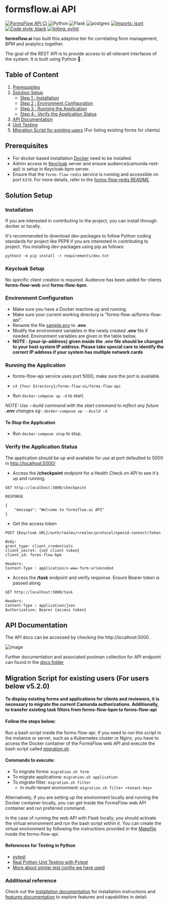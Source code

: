 # formsflow.ai API

[![FormsFlow API CI](https://github.com/AOT-Technologies/forms-flow-ai/actions/workflows/forms-flow-api-ci.yml/badge.svg)](https://github.com/AOT-Technologies/forms-flow-ai/actions)
![Python](https://img.shields.io/badge/python-3.13.2-blue) ![Flask](https://img.shields.io/badge/Flask-3.1.0-blue) ![postgres](https://img.shields.io/badge/postgres-11.0-blue)
[![Imports: isort](https://img.shields.io/badge/%20imports-isort-%231674b1?style=flat&labelColor=ef8336)](https://pycqa.github.io/isort/) [![Code style: black](https://img.shields.io/badge/code%20style-black-000000.svg)](https://github.com/psf/black) [![linting: pylint](https://img.shields.io/badge/linting-pylint-yellowgreen)](https://github.com/PyCQA/pylint)

**formsflow.ai** has built this adaptive tier for correlating form management, BPM and analytics together.

The goal of the REST API is to provide access to all relevant interfaces of
the system. It is built using Python :snake: .

## Table of Content

1. [Prerequisites](#prerequisites)
2. [Solution Setup](#solution-setup)
   * [Step 1 : Installation](#installation)
   * [Step 2 : Environment Configuration](#environment-configuration)
   * [Step 3 : Running the Application](#running-the-application)
   * [Step 4 : Verify the Application Status](#verify-the-application-status)
3. [API Documentation](#api-documentation)
4. [Unit Testing](#unit-testing)
5. [Migration Script for existing users](#migration-script-for-existing-users) (For listing existing forms for clients)

## Prerequisites

* For docker based installation [Docker](https://docker.com) need to be installed.
* Admin access to [Keycloak](../forms-flow-idm/keycloak) server and ensure audience(camunda-rest-api) is setup in Keycloak-bpm server.
* Ensure that the `forms-flow-redis` service is running and accessible on port `6379`. For more details, refer to the [forms-flow-redis README](../forms-flow-redis/README.md).


## Solution Setup

### Installation

If you are interested in contributing to the project, you can install through docker or locally.

It's recommended to download dev-packages to follow Python coding standards for project like PEP8 if you are interested in contributing to project.
You installing dev-packages using pip as follows:

```python3 -m pip install -r requirements/dev.txt```

### Keycloak Setup

No specific client creation is required. Audience has been added for clients
**forms-flow-web** and **forms-flow-bpm**.  

### Environment Configuration

* Make sure you have a Docker machine up and running.
* Make sure your current working directory is "forms-flow-ai/forms-flow-api".
* Rename the file [sample.env](./sample.env) to **.env**.
* Modify the environment variables in the newly created **.env** file if needed. Environment variables are given in the table below,
* **NOTE : {your-ip-address} given inside the .env file should be changed to your host system IP address. Please take special care to identify the correct IP address if your system has multiple network cards**

### Running the Application

* forms-flow-api service uses port 5000, make sure the port is available.
* `cd {Your Directory}/forms-flow-ai/forms-flow-api`

* Run `docker-compose up -d` to start.

*NOTE: Use --build command with the start command to reflect any future **.env** changes eg : `docker-compose up --build -d`*

#### To Stop the Application

* Run `docker-compose stop` to stop.

### Verify the Application Status

   The application should be up and available for use at port defaulted to 5000 in <http://localhost:5000/>
  
* Access the **/checkpoint** endpoint for a Health Check on API to see it's up and running.

```
GET http://localhost:5000/checkpoint

RESPONSE

{
    "message": "Welcome to formsflow.ai API"
}
```

* Get the access token

```
POST {Keycloak URL}/auth/realms/<realm>/protocol/openid-connect/token

Body:
grant_type: client_credentials
client_secret: {set client token}
client_id: forms-flow-bpm

Headers:
Content-Type : application/x-www-form-urlencoded

```

* Access the **/task** endpoint and verify response. Ensure Bearer token is passed along

```
GET http://localhost:5000/task

Headers:
Content-Type : application/json
Authorization: Bearer {access token}
```

## API Documentation

The API docs can be accessed by checking the http://localhost:5000 .

![image](https://user-images.githubusercontent.com/70306694/130730233-cf443a84-7716-4be6-b196-cb340509c495.png)

Further documentation and associated postman collection for API endpoint
can found in the [docs folder](./docs)

## Migration Script for existing users (For users below v5.2.0)

#### To display existing forms and applications for clients and reviewers, it is necessary to migrate the current Camunda authorizations. Additionally, to transfer existing task filters from forms-flow-bpm to forms-flow-api

#### Follow the steps below: 

Run a bash script inside the forms-flow-api. If you need to run this script in the instance or server, such as a Kubernetes cluster or Nginx, you have to access the Docker container of the FormsFlow web API and 
execute the bash script called [migration.sh](./migration.sh). 

#### Commands to execute:

* To migrate forms:  `migration.sh form`
* To migrate applications:  `migration.sh application`
* To migrate filter: `migration.sh filter`<br>
     * In multi-tenant environment: `migration.sh filter <tenant-key>` 
 


Alternatively, if you are setting up the environment locally and running the Docker container locally, you can get inside the FormsFlow web API container and run preferred command.

In the case of running the web API with Flask locally, you should activate the virtual environment and run the bash script within it. You can create the virtual environment by following the instructions provided in the [Makefile](./Makefile) inside the forms-flow-api.


#### References for Testing in Python

* [pytest](https://docs.pytest.org/en/latest/getting-started.html)
* [Real Python Unit Testing with Pytest](https://realpython.com/pytest-python-testing/)
* [More about similar test config we have used](http://alexmic.net/flask-sqlalchemy-pytest/)


### Additional reference

Check out the [installation documentation](https://aot-technologies.github.io/forms-flow-installation-doc/) for installation instructions and [features documentation](https://aot-technologies.github.io/forms-flow-ai-doc) to explore features and capabilities in detail.
